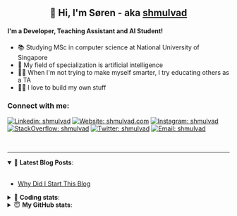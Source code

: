 <h2 align="center">
	👋 Hi, I'm Søren - aka <a href="https://shmulvad.com">shmulvad</a>
</h2>

#### I'm a Developer, Teaching Assistant and AI Student!
- 📚 Studying MSc in computer science at National University of Singapore
- 🧠 My field of specialization is artificial intelligence
- 👨‍🏫 When I'm not trying to make myself smarter, I try educating others as a TA
- 👨‍💻 I love to build my own stuff

### Connect with me:

[![Linkedin: shmulvad](https://img.shields.io/badge/shmulvad-blue?style=flat&logo=Linkedin&logoColor=white)][linkedin]
[![Website: shmulvad.com](https://img.shields.io/badge/shmulvad.com-47CCCC?&style=flat&logo=Google-Chrome&logoColor=white)][website]
[![Instagram: shmulvad](https://img.shields.io/badge/-@shmulvad-purple?style=flat&logo=Instagram&logoColor=white)][instagram]
[![StackOverflow: shmulvad](https://img.shields.io/badge/shmulvad-FE7A16?style=flat&logo=stack-overflow&logoColor=white)][stackOverflow]
[![Twitter: shmulvad](https://img.shields.io/badge/@shmulvad-1ca0f1?style=flat&logo=twitter&logoColor=white)][twitter]
[![Email: shmulvad](https://img.shields.io/badge/shmulvad-D14836?style=flat&logo=gmail&logoColor=white)][mail]

<br />

---

<details open>
 <summary>📕 <b>Latest Blog Posts</b>: </summary>

<br>

<!-- BLOG-POST-LIST:START -->
- [Why Did I Start This Blog](https://shmulvad.com/blog/why-did-start-this-blog)
<!-- BLOG-POST-LIST:END -->

</details>

<!-- --- -->

<details>
 <summary>🤖 <b>Coding stats</b>: </summary>

<br>

<!--START_SECTION:waka-->
**I'm a Night 🦉** 

```text
🌞 Morning    67 commits     ████░░░░░░░░░░░░░░░░░░░░░   16.92% 
🌆 Daytime    111 commits    ███████░░░░░░░░░░░░░░░░░░   28.03% 
🌃 Evening    100 commits    ██████░░░░░░░░░░░░░░░░░░░   25.25% 
🌙 Night      118 commits    ███████░░░░░░░░░░░░░░░░░░   29.8%

```


📊 **This Week I Spent My Time On** 

```text
💬 Programming Languages: 
Python                   9 hrs 54 mins       █████████░░░░░░░░░░░░░░░░   36.7% 
HTML                     6 hrs 54 mins       ██████░░░░░░░░░░░░░░░░░░░   25.58% 
Other                    3 hrs 52 mins       ███░░░░░░░░░░░░░░░░░░░░░░   14.35% 
SQL                      2 hrs 46 mins       ██░░░░░░░░░░░░░░░░░░░░░░░   10.28% 
JavaScript               1 hr 43 mins        █░░░░░░░░░░░░░░░░░░░░░░░░   6.4%

🔥 Editors: 
VS Code                  17 hrs 41 mins      ████████████████░░░░░░░░░   65.58% 
Sublime Text             5 hrs 50 mins       █████░░░░░░░░░░░░░░░░░░░░   21.66% 
Zsh                      3 hrs 26 mins       ███░░░░░░░░░░░░░░░░░░░░░░   12.76%

🐱‍💻 Projects: 
dashboard                13 hrs              ████████████░░░░░░░░░░░░░   48.21% 
src                      7 hrs 18 mins       ██████░░░░░░░░░░░░░░░░░░░   27.09% 
Unknown Project          3 hrs 37 mins       ███░░░░░░░░░░░░░░░░░░░░░░   13.41% 
benchmark                1 hr 31 mins        █░░░░░░░░░░░░░░░░░░░░░░░░   5.64% 
Terminal                 1 hr 23 mins        █░░░░░░░░░░░░░░░░░░░░░░░░   5.17%

```


<!--END_SECTION:waka-->

</details>

<!-- --- -->

<details>
 <summary>😇 <b>My GitHub stats</b>: </summary>

<br>

<img align="left" alt="shmulvad's Github Stats" src="https://github-readme-stats.vercel.app/api?username=shmulvad&show_icons=true&hide_border=true" />

</details>



[website]: https://shmulvad.com
[twitter]: https://twitter.com/shmulvad
[linkedin]: https://linkedin.com/in/shmulvad
[instagram]: https://instagram.com/shmulvad
[stackOverflow]: https://stackoverflow.com/users/9248793/shmulvad
[mail]: mailto:shmulvad@gmail.com
[github]: https://github.com/shmulvad
